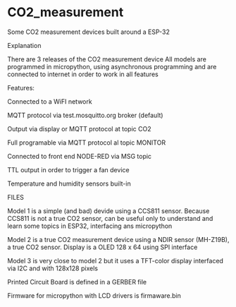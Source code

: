 # CO2_measurement
Some CO2 measurement devices built around a ESP-32

Explanation

There are 3 releases of the CO2 measurement device
All models are programmed in micropython, using asynchronous programming and are connected to internet in order to work in all features

Features:

Connected to a WiFI network

MQTT protocol via test.mosquitto.org broker (default)

Output via display or MQTT protocol at topic CO2

Full programable via MQTT protocol al topic MONITOR

Connected to front end NODE-RED via MSG topic 

TTL output in order to trigger a fan device 

Temperature and humidity sensors built-in

FILES

Model 1 is a simple (and bad) devide using a CCS811 sensor. Because CCS811 is not a true CO2 sensor, can be useful only to understand and learn some topics in ESP32, interfacing ans micropython

Model 2 is a true CO2 measurement device using a NDIR sensor (MH-Z19B), a true CO2 sensor. Display is a OLED 128 x 64 using SPI interface

Model 3 is very close to model 2 but it uses a TFT-color display interfaced via I2C and with 128x128 pixels

Printed Circuit Board is defined in a GERBER file 

Firmware for micropython with LCD drivers is firmaware.bin

